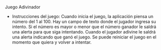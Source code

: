 Juego Adivinador

- Instrucciones del juego: 
Cuando inicia el juego, la aplicación piensa un número del 1 al 100. Hay un campo de texto donde el jugador ingresa su intento. 
Si el número es mayor o menor que el número ganador le saldrá una alerta para que siga intentando. 
Cuando el jugador adivine le saldrá una alerta indicando que ganó el juego.
Se puede reiniciar el juego en el momento que quiera y volver a intentar.

